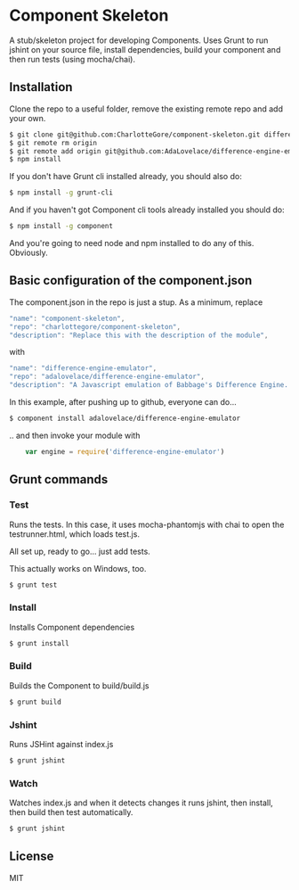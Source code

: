 
# Component Skeleton

  A stub/skeleton project for developing Components. Uses Grunt to run jshint on your source file, install dependencies, build your component and then run tests (using mocha/chai).

## Installation

  Clone the repo to a useful folder, remove the existing remote repo and add your own.

```bash
$ git clone git@github.com:CharlotteGore/component-skeleton.git difference-engine-emulator
$ git remote rm origin
$ git remote add origin git@github.com:AdaLovelace/difference-engine-emulator.git
$ npm install
```

  If you don't have Grunt cli installed already, you should also do:

```bash
$ npm install -g grunt-cli
```

  And if you haven't got Component cli tools already installed you should do:

```bash
$ npm install -g component
```
  And you're going to need node and npm installed to do any of this. Obviously.

## Basic configuration of the component.json

  The component.json in the repo is just a stup. As a minimum, replace

```javascript
"name": "component-skeleton",
"repo": "charlottegore/component-skeleton",
"description": "Replace this with the description of the module",
 ```
   with

```javascript
"name": "difference-engine-emulator",
"repo": "adalovelace/difference-engine-emulator",
"description": "A Javascript emulation of Babbage's Difference Engine. He never finished it, lazy bugger.",
```

  In this example, after pushing up to github, everyone can do...

```bash
$ component install adalovelace/difference-engine-emulator
```

  .. and then invoke your module with

```javascript
	var engine = require('difference-engine-emulator')
```

## Grunt commands

### Test

  Runs the tests. In this case, it uses mocha-phantomjs with chai to open the testrunner.html, which loads test.js.

  All set up, ready to go... just add tests.

  This actually works on Windows, too.

 ```bash
$ grunt test
```

### Install

  Installs Component dependencies

```bash
$ grunt install
```
### Build

  Builds the Component to build/build.js

```bash
$ grunt build
```

### Jshint

  Runs JSHint against index.js

 ```bash
$ grunt jshint
```

### Watch

  Watches index.js and when it detects changes it runs jshint, then install, then build then test automatically.

 ```bash
$ grunt jshint
```


## License

  MIT
